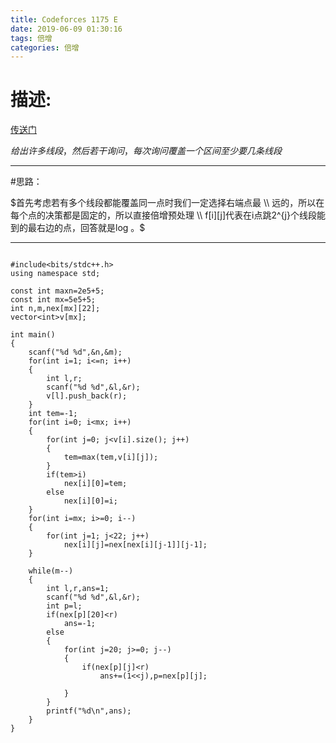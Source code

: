 ```yaml
---
title: Codeforces 1175 E
date: 2019-06-09 01:30:16
tags: 倍增
categories: 倍增
---
```



# 描述:

[传送门](http://codeforces.com/contest/1175/problem/E)

$给出许多线段，然后若干询问，每次询问覆盖一个区间至少要几条线段$

---
<!-- more -->

#思路：

$首先考虑若有多个线段都能覆盖同一点时我们一定选择右端点最 \\
远的，所以在每个点的决策都是固定的，所以直接倍增预处理 \\
f[i][j]代表在i点跳2^{j}个线段能到的最右边的点，回答就是log 。$

---

```

#include<bits/stdc++.h>
using namespace std;

const int maxn=2e5+5;
const int mx=5e5+5;
int n,m,nex[mx][22];
vector<int>v[mx];

int main()
{
    scanf("%d %d",&n,&m);
    for(int i=1; i<=n; i++)
    {
        int l,r;
        scanf("%d %d",&l,&r);
        v[l].push_back(r);
    }
    int tem=-1;
    for(int i=0; i<mx; i++)
    {
        for(int j=0; j<v[i].size(); j++)
        {
            tem=max(tem,v[i][j]);
        }
        if(tem>i)
            nex[i][0]=tem;
        else
            nex[i][0]=i;
    }
    for(int i=mx; i>=0; i--)
    {
        for(int j=1; j<22; j++)
            nex[i][j]=nex[nex[i][j-1]][j-1];
    }

    while(m--)
    {
        int l,r,ans=1;
        scanf("%d %d",&l,&r);
        int p=l;
        if(nex[p][20]<r)
            ans=-1;
        else
        {
            for(int j=20; j>=0; j--)
            {
                if(nex[p][j]<r)
                    ans+=(1<<j),p=nex[p][j];

            }
        }
        printf("%d\n",ans);
    }
}

```
